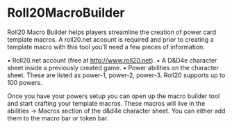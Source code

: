 # Roll20MacroBuilder

Roll20 Macro Builder helps players streamline the creation of power card template macros. A roll20.net account is required and prior to creating a template macro with this tool you'll need a few pieces of information.

•	Roll20.net account (free at http://www.roll20.net).
•	A D&D4e character sheet inside a previously created game.
•	Power abilities on the character sheet. These are listed as power-1, power-2, power-3. Roll20 supports up to 100 powers.
 

Once you have your powers setup you can open up the macro builder tool and start crafting your template macros. These macros will live in the abilities -> Macros section of the d&d4e character sheet. You can either add them to the macro bar or token bar.
 
<blockquote class="imgur-embed-pub" lang="en" data-id="a/3HAUy"><a href="//imgur.com/3HAUy"></a></blockquote><script async src="//s.imgur.com/min/embed.js" charset="utf-8"></script>
